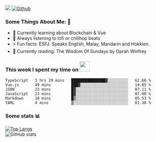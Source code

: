 ![](https://visitor-badge.laobi.icu/badge?page_id=seanho96.seanho96)
[![Github](https://img.shields.io/github/followers/seanho96?label=Follow&style=social)](https://github.com/seanho96)

### Some Things About Me: 👋
- 🌱 Currently learning about Blockchain & Vue
- :musical_note: Always listening to lofi or chillhop beats
- :zap: Fun facts: ESFJ. Speaks English, Malay, Mandarin and Hokkien.
- :book: Currently reading: The Wisdom Of Sundays by Oprah Winfrey

### This week I spent my time on <img src="https://media.giphy.com/media/SvQzkTQb3ZwKcj1QTO/giphy.gif" width="32">

<!--START_SECTION:waka-->

```text
TypeScript   3 hrs 29 mins   ███████████████▓░░░░░░░░░   62.66 %
Vue.js       49 mins         ███▓░░░░░░░░░░░░░░░░░░░░░   14.85 %
JSON         23 mins         █▓░░░░░░░░░░░░░░░░░░░░░░░   07.11 %
JavaScript   23 mins         █▓░░░░░░░░░░░░░░░░░░░░░░░   07.00 %
Markdown     18 mins         █▒░░░░░░░░░░░░░░░░░░░░░░░   05.53 %
YAML         4 mins          ▒░░░░░░░░░░░░░░░░░░░░░░░░   01.38 %
```

<!--END_SECTION:waka-->

### Some stats 📊

[![Top Langs](https://github-readme-stats.vercel.app/api/top-langs/?username=seanho96&layout=compact&theme=graywhite)](https://github.com/anuraghazra/github-readme-stats)
<br/>
![GitHub stats](https://github-readme-stats.vercel.app/api?username=seanho96&show_icons=true&theme=graywhite)

